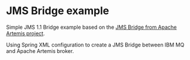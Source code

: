 # JMS Bridge example

Simple JMS 1.1 Bridge example based on the [JMS Bridge from Apache Artemis project](https://activemq.apache.org/components/artemis/documentation/latest/jms-bridge.html#the-jms-bridge).

Using Spring XML configuration to create a JMS Bridge between IBM MQ and Apache Artemis broker.

